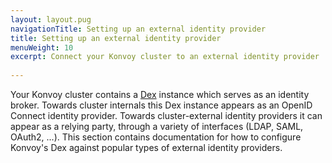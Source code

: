 ```yaml
---
layout: layout.pug
navigationTitle: Setting up an external identity provider
title: Setting up an external identity provider
menuWeight: 10
excerpt: Connect your Konvoy cluster to an external identity provider
 
---
```


Your Konvoy cluster contains a [Dex](https://github.com/dexidp/dex) instance which serves as an identity broker.
Towards cluster internals this Dex instance appears as an OpenID Connect identity provider.
Towards cluster-external identity providers it can appear as a relying party, through a variety of interfaces (LDAP, SAML, OAuth2, ...).
This section contains documentation for how to configure Konvoy's Dex against popular types of external identity providers.
